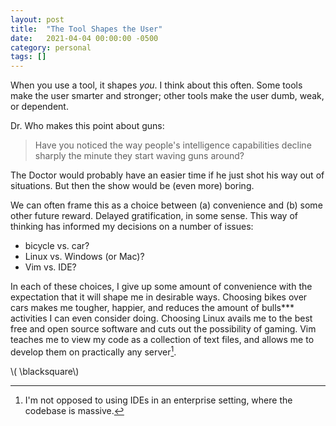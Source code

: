 ```yaml
---
layout: post
title:  "The Tool Shapes the User"
date:   2021-04-04 00:00:00 -0500
category: personal 
tags: [] 
---
```


When you use a tool, it shapes _you_. 
I think about this often.
Some tools make the user smarter and stronger; other tools make the user dumb, weak, or dependent.

Dr. Who makes this point about guns: 

> Have you noticed the way people's intelligence capabilities decline sharply the minute they start waving guns around?

The Doctor would probably have an easier time if he just shot his way out of situations.
But then the show would be (even more) boring.

We can often frame this as a choice between (a) convenience and (b) some other future reward.
Delayed gratification, in some sense.
This way of thinking has informed my decisions on a number of issues:
* bicycle vs. car?
* Linux vs. Windows (or Mac)?
* Vim vs. IDE?

In each of these choices, I give up some amount of convenience with the expectation that it will shape me in desirable ways. 
Choosing bikes over cars makes me tougher, happier, and reduces the amount of bulls\*\*\* activities I can even consider doing.
Choosing Linux avails me to the best free and open source software and cuts out the possibility of gaming.
Vim teaches me to view my code as a collection of text files, and allows me to develop them on practically any server[^1].

\\( \blacksquare\\)  

[^1]: I'm not opposed to using IDEs in an enterprise setting, where the codebase is massive.

